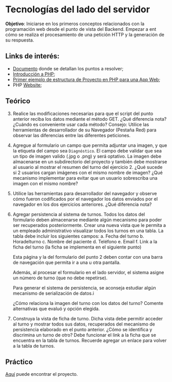# Tecnologías del lado del servidor

**Objetivo**: Iniciarse en los primeros conceptos relacionados con la programación web desde el punto de vista del Backend. Empezar a ent cómo se realiza el procesamiento de una petición HTTP y la generación de su respuesta.

## Links de interés:

- [Documento](https://github.com/nisevi/paw/blob/master/trabajos_practicos/tecnologias_del_lado_del_servidor/PAW_TP2_PHP.pdf) donde se detallan los puntos a resolver;
- [Introducción a PHP](https://slides.com/tomasdelvechio/backend-1#/);
- [Primer ejemplo de estructura de Proyecto en PHP para una App Web](https://gitlab.com/pawunlu/mvc-example-nivel-1);
- PHP [Website](https://www.php.net/);

## Teórico

3. Realice las modificaciones necesarias para que el script del punto anterior reciba los datos mediante el método GET. ¿Qué diferencia nota? ¿Cuándo es conveniente usar cada método? Consejo: Utilice las herramientas de desarrollador de su Navegador (Pestaña Red) para observar las diferencias entre las diferentes peticiones.

4. Agregue al formulario un campo que permita adjuntar una imagen, y que la etiqueta del campo sea `Diagnóstico`. El campo debe validar que sea un tipo de imagen valido (.jpg o .png) y será optativo. La imagen debe almacenarse en un subdirectorio del proyecto y también debe mostrarse al usuario al mostrar el resumen del turno del ejercicio 2. ¿Qué sucede si 2 usuarios cargan imágenes con el mismo nombre de imagen? ¿Qué mecanismo implementar para evitar que un usuario sobrescriba una imagen con el mismo nombre?

5. Utilice las herramientas para desarrollador del navegador y observe cómo fueron codificados por el navegador los datos enviados por el navegador en los dos ejercicios anteriores. ¿Qué diferencia nota?

6. Agregar persistencia al sistema de turnos. Todos los datos del formulario deben almacenarse mediante algún mecanismo para poder ser recuperados posteriormente. Crear una nueva vista que le permita a un empleado administrativo visualizar todos los turnos en una tabla. La tabla debe incluir los siguientes campos:
    a. Fecha del turno
    b. Horadelturno
    c. Nombre del paciente
    d. Teléfono
    e. Email
    f. Link a la ficha del turno (la ficha se implementa en el siguiente punto)

    Esta página y la del formulario del punto 2 deben contar con una barra de navegación que permita ir a una u otra pantalla.

    Además, al procesar el formulario en el lado servidor, el sistema asigne un número de turno (que no debe repetirse).

    Para generar el sistema de persistencia, se aconseja estudiar algún mecanismo de serialización de datos.i

    ¿Cómo relaciona la imagen del turno con los datos del turno? Comente alternativas que evaluó y opción elegida.

7. Construya la vista de ficha de turno. Dicha vista debe permitir acceder al turno y mostrar todos sus datos, recuperados del mecanismo de persistencia elaborado en el punto anterior. ¿Cómo se identifica y discrimina un turno de otro? Debe funcionar el link a la ficha que se encuentra en la tabla de turnos. Recuerde agregar un enlace para volver a la tabla de turnos.

## Práctico

[Aquí](https://github.com/nisevi/paw/tree/master/trabajos_practicos/tecnologias_del_lado_del_servidor/app_tp2) puede encontrar el proyecto.
